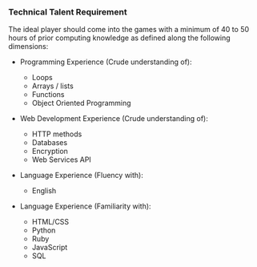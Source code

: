 
### Technical Talent Requirement
The ideal player should come into the games with a minimum of 40 to 50 hours of prior computing knowledge as defined along the following dimensions:
- Programming Experience (Crude understanding of):
	- Loops
	- Arrays / lists 
	- Functions
	- Object Oriented Programming
- Web Development Experience (Crude understanding of):
	- HTTP methods
	- Databases
	- Encryption
	- Web Services API

- Language Experience (Fluency with):
	- English

- Language Experience (Familiarity with):
	- HTML/CSS
	- Python
	- Ruby
	- JavaScript
	- SQL